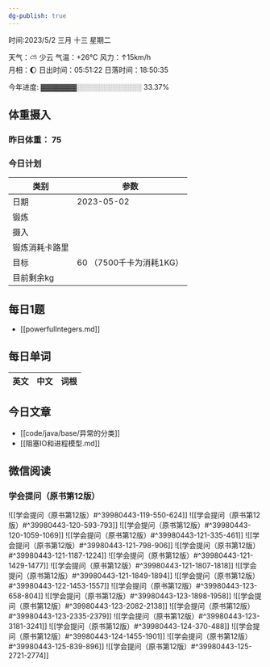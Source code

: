 ```yaml
---
dg-publish: true
---
```



时间:2023/5/2 三月 十三 星期二

天气：⛅️  少云 气温：+26°C 风力：↑15km/h  
月相：🌔 日出时间：05:51:22 日落时间：18:50:35

今年进度: ▓▓▓▓▓▓▓░░░░░░░░░░░░░ 33.37%

## 体重摄入

### 昨日体重： 75
### 今日计划
| 类别           | 参数                    |
| -------------- | ----------------------- |
| 日期           | 2023-05-02               |
| 锻炼           |               |
| 摄入           |  |
| 锻炼消耗卡路里 | |
| 目标           | 60      （7500千卡为消耗1KG）                |
| 目前剩余kg               |                          |



## 每日1题

- [[powerfulIntegers.md]]


## 每日单词

| 英文       | 中文       |词根|
| ---------- | ---------- | ---|


## 今日文章

- [[code/java/base/异常的分类]] 
- [[阻塞IO和进程模型.md]]


## 微信阅读

<!-- start of weread -->

### 学会提问（原书第12版）
![[学会提问（原书第12版）#^39980443-119-550-624]]
![[学会提问（原书第12版）#^39980443-120-593-793]]
![[学会提问（原书第12版）#^39980443-120-1059-1069]]
![[学会提问（原书第12版）#^39980443-121-335-461]]
![[学会提问（原书第12版）#^39980443-121-798-906]]
![[学会提问（原书第12版）#^39980443-121-1187-1224]]
![[学会提问（原书第12版）#^39980443-121-1429-1477]]
![[学会提问（原书第12版）#^39980443-121-1807-1818]]
![[学会提问（原书第12版）#^39980443-121-1849-1894]]
![[学会提问（原书第12版）#^39980443-122-1453-1557]]
![[学会提问（原书第12版）#^39980443-123-658-804]]
![[学会提问（原书第12版）#^39980443-123-1898-1958]]
![[学会提问（原书第12版）#^39980443-123-2082-2138]]
![[学会提问（原书第12版）#^39980443-123-2335-2379]]
![[学会提问（原书第12版）#^39980443-123-3181-3241]]
![[学会提问（原书第12版）#^39980443-124-370-488]]
![[学会提问（原书第12版）#^39980443-124-1455-1901]]
![[学会提问（原书第12版）#^39980443-125-839-896]]
![[学会提问（原书第12版）#^39980443-125-2721-2774]]

<!-- end of weread -->
